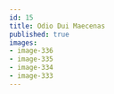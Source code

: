 ```yaml
---
id: 15
title: Odio Dui Maecenas
published: true
images:
- image-336
- image-335
- image-334
- image-333
---
```

